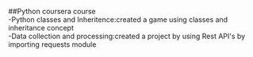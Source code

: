 ##Python coursera course<br>
-Python classes and Inheritence:created a game using classes and inheritance concept <br>
-Data collection and processing:created a project by using Rest API's by importing requests module
